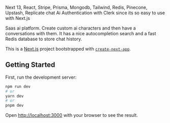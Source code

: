 Next 13, React, Stripe, Prisma, Mongodb, Tailwind, Redis, Pinecone, Upstash, Replicate chat Ai
Authentication with Clerk since its so easy to use with Next.js

Saas ai platform. 
Create custom ai characters and then have a conversations with them.
It has a nice autocompletion search and a fast Redis database to store chat history.

This is a [Next.js](https://nextjs.org/) project bootstrapped with [`create-next-app`](https://github.com/vercel/next.js/tree/canary/packages/create-next-app).
## Getting Started
First, run the development server:
```bash
npm run dev
# or
yarn dev
# or
pnpm dev
```
Open [http://localhost:3000](http://localhost:3000) with your browser to see the result.
